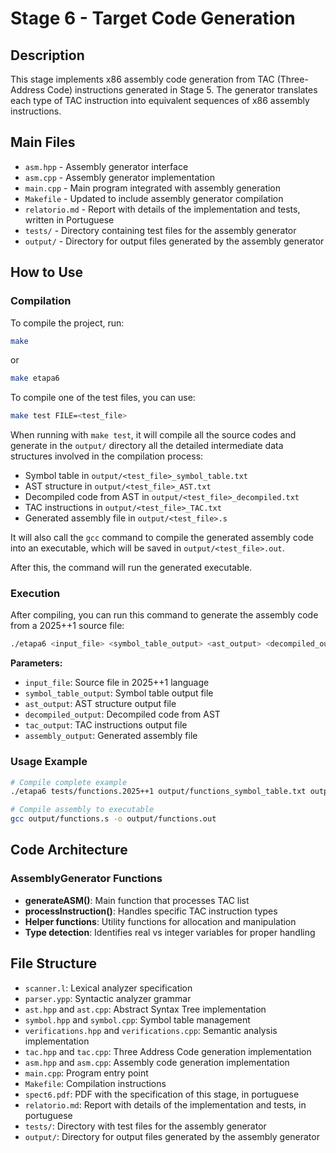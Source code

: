 # Stage 6 - Target Code Generation

## Description

This stage implements x86 assembly code generation from TAC (Three-Address Code) instructions generated in Stage 5. The generator translates each type of TAC instruction into equivalent sequences of x86 assembly instructions.

## Main Files

- `asm.hpp` - Assembly generator interface
- `asm.cpp` - Assembly generator implementation
- `main.cpp` - Main program integrated with assembly generation
- `Makefile` - Updated to include assembly generator compilation
- `relatorio.md` - Report with details of the implementation and tests, written in Portuguese
- `tests/` - Directory containing test files for the assembly generator
- `output/` - Directory for output files generated by the assembly generator

## How to Use

### Compilation

To compile the project, run:

```bash
make
```

or

```bash
make etapa6
```

To compile one of the test files, you can use:

```bash
make test FILE=<test_file>
```

When running with `make test`, it will compile all the source codes and generate in the `output/` directory all the detailed intermediate data structures involved in the compilation process:

- Symbol table in `output/<test_file>_symbol_table.txt`
- AST structure in `output/<test_file>_AST.txt`
- Decompiled code from AST in `output/<test_file>_decompiled.txt`
- TAC instructions in `output/<test_file>_TAC.txt`
- Generated assembly file in `output/<test_file>.s`

It will also call the `gcc` command to compile the generated assembly code into an executable, which will be saved in `output/<test_file>.out`.

After this, the command will run the generated executable.

### Execution

After compiling, you can run this command to generate the assembly code from a 2025++1 source file:

```bash
./etapa6 <input_file> <symbol_table_output> <ast_output> <decompiled_output> <tac_output> <assembly_output>
```

**Parameters:**

- `input_file`: Source file in 2025++1 language
- `symbol_table_output`: Symbol table output file
- `ast_output`: AST structure output file
- `decompiled_output`: Decompiled code from AST
- `tac_output`: TAC instructions output file
- `assembly_output`: Generated assembly file

### Usage Example

```bash
# Compile complete example
./etapa6 tests/functions.2025++1 output/functions_symbol_table.txt output/functions_AST.txt output/functions_decompiled.txt output/functions_TAC.txt output/functions.s

# Compile assembly to executable
gcc output/functions.s -o output/functions.out
```

## Code Architecture

### AssemblyGenerator Functions

- **generateASM()**: Main function that processes TAC list
- **processInstruction()**: Handles specific TAC instruction types
- **Helper functions**: Utility functions for allocation and manipulation
- **Type detection**: Identifies real vs integer variables for proper handling

## File Structure

- `scanner.l`: Lexical analyzer specification
- `parser.ypp`: Syntactic analyzer grammar
- `ast.hpp` and `ast.cpp`: Abstract Syntax Tree implementation
- `symbol.hpp` and `symbol.cpp`: Symbol table management
- `verifications.hpp` and `verifications.cpp`: Semantic analysis implementation
- `tac.hpp` and `tac.cpp`: Three Address Code generation implementation
- `asm.hpp` and `asm.cpp`: Assembly code generation implementation
- `main.cpp`: Program entry point
- `Makefile`: Compilation instructions
- `spect6.pdf`: PDF with the specification of this stage, in portuguese
- `relatorio.md`: Report with details of the implementation and tests, in portuguese
- `tests/`: Directory with test files for the assembly generator
- `output/`: Directory for output files generated by the assembly generator
